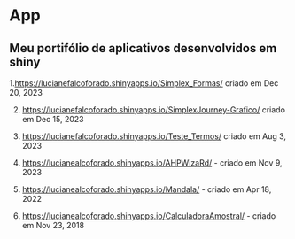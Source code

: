 # App
## Meu portifólio de aplicativos desenvolvidos em shiny

1.https://lucianefalcoforado.shinyapps.io/Simplex_Formas/ criado em  Dec 20, 2023

2. https://lucianefalcoforado.shinyapps.io/SimplexJourney-Grafico/ criado em Dec 15, 2023
   
3. https://lucianefalcoforado.shinyapps.io/Teste_Termos/ criado em Aug 3, 2023
   
4. https://lucianealcoforado.shinyapps.io/AHPWizaRd/ - criado em Nov 9, 2023
   
5. https://lucianealcoforado.shinyapps.io/Mandala/    - criado em Apr 18, 2022
   
6. https://lucianealcoforado.shinyapps.io/CalculadoraAmostral/ - criado em Nov 23, 2018
